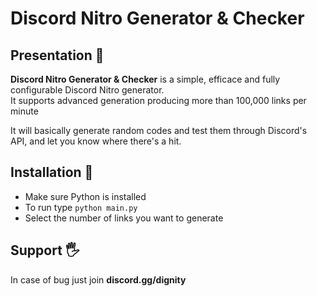 # Discord Nitro Generator & Checker

## Presentation 📖
**Discord Nitro Generator & Checker** is a simple, efficace and fully configurable Discord Nitro generator.  
It supports advanced generation producing more than 100,000 links per minute

It will basically generate random codes and test them through Discord's API, and let you know where there's a hit.

## Installation 💾

- Make sure Python is installed
- To run type `python main.py`
- Select the number of links you want to generate

## Support 🖐
In case of bug just join **discord.gg/dignity**
